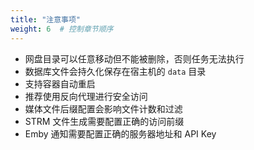 ```yaml
---
title: "注意事项"
weight: 6  # 控制章节顺序
---
```


- 网盘目录可以任意移动但不能被删除，否则任务无法执行
- 数据库文件会持久化保存在宿主机的 `data` 目录
- 支持容器自动重启
- 推荐使用反向代理进行安全访问
- 媒体文件后缀配置会影响文件计数和过滤
- STRM 文件生成需要配置正确的访问前缀
- Emby 通知需要配置正确的服务器地址和 API Key